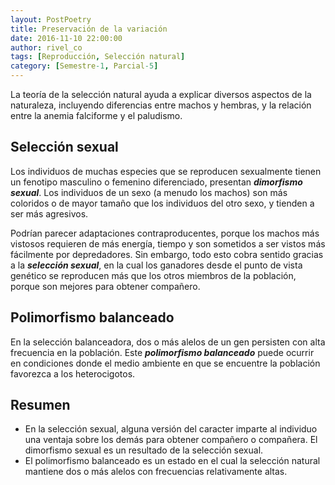 ```yaml
---
layout: PostPoetry
title: Preservación de la variación
date: 2016-11-10 22:00:00
author: rivel_co
tags: [Reproducción, Selección natural]
category: [Semestre-1, Parcial-5]
---
```


La teoría de la selección natural ayuda a explicar diversos aspectos de la naturaleza, incluyendo diferencias entre machos y hembras, y la relación entre la anemia falciforme y el paludismo.

## Selección sexual

Los individuos de muchas especies que se reproducen sexualmente tienen un fenotipo masculino o femenino diferenciado, presentan ***dimorfismo sexual***. Los individuos de un sexo (a menudo los machos) son más coloridos o de mayor tamaño que los individuos del otro sexo, y tienden a ser más agresivos.

Podrían parecer adaptaciones contraproducentes, porque los machos más vistosos requieren de más energía, tiempo y son sometidos a ser vistos más fácilmente por depredadores. Sin embargo, todo esto cobra sentido gracias a la ***selección sexual***, en la cual los ganadores desde el punto de vista genético se reproducen más que los otros miembros de la población, porque son mejores para obtener compañero.

## Polimorfismo balanceado

En la selección balanceadora, dos o más alelos de un gen persisten con alta frecuencia en la población. Este ***polimorfismo balanceado*** puede ocurrir en condiciones donde el medio ambiente en que se encuentre la población favorezca a los heterocigotos.

## Resumen

- En la selección sexual, alguna versión del caracter imparte al individuo una ventaja sobre los demás para obtener compañero o compañera. El dimorfismo sexual es un resultado de la selección sexual.
- El polimorfismo balanceado es un estado en el cual la selección natural mantiene dos o más alelos con frecuencias relativamente altas.